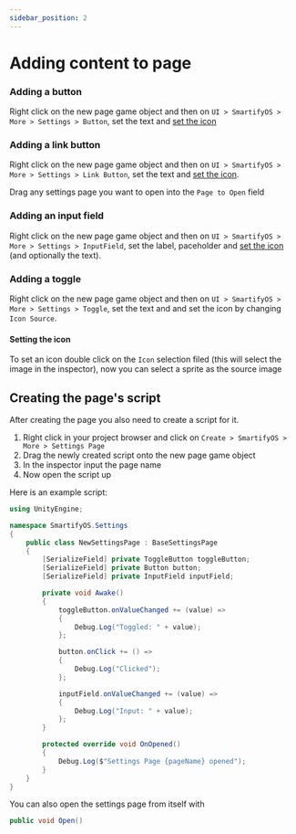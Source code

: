 ```yaml
---
sidebar_position: 2
---
```


# Adding content to page

### Adding a button
Right click on the new page game object and then on `UI > SmartifyOS > More > Settings > Button`, set the text and [set the icon](#setting-the-icon)

### Adding a link button
Right click on the new page game object and then on `UI > SmartifyOS > More > Settings > Link Button`, set the text and [set the icon](#setting-the-icon).

Drag any settings page you want to open into the `Page to Open` field

### Adding an input field
Right click on the new page game object and then on `UI > SmartifyOS > More > Settings > InputField`, set the label, paceholder and [set the icon](#setting-the-icon) (and optionally the text).

### Adding a toggle 
Right click on the new page game object and then on `UI > SmartifyOS > More > Settings > Toggle`, set the text and and set the icon by changing `Icon Source`.

#### Setting the icon
To set an icon double click on the `Icon` selection filed (this will select the image in the inspector), now you can select a sprite as the source image

## Creating the page's script
After creating the page you also need to create a script for it.

1. Right click in your project browser and click on `Create > SmartifyOS > More > Settings Page`
2. Drag the newly created script onto the new page game object
3. In the inspector input the page name
4. Now open the script up

Here is an example script:

```cs
using UnityEngine;

namespace SmartifyOS.Settings
{
    public class NewSettingsPage : BaseSettingsPage
    {
        [SerializeField] private ToggleButton toggleButton;
        [SerializeField] private Button button;
        [SerializeField] private InputField inputField;

        private void Awake()
        {
            toggleButton.onValueChanged += (value) =>
            {
                Debug.Log("Toggled: " + value);
            };

            button.onClick += () =>
            {
                Debug.Log("Clicked");
            };

            inputField.onValueChanged += (value) =>
            {
                Debug.Log("Input: " + value);
            };
        }

        protected override void OnOpened()
        {
            Debug.Log($"Settings Page {pageName} opened");
        }
    }
}
```

You can also open the settings page from itself with

```cs
public void Open()
```
